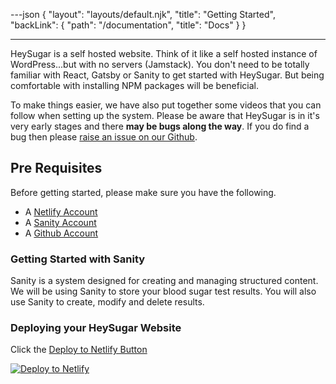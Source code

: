---json
{
  "layout": "layouts/default.njk",
  "title": "Getting Started",
  "backLink": {
    "path": "/documentation",
    "title": "Docs"
  }
}

---

HeySugar is a self hosted website. Think of it like a self hosted instance of WordPress...but with no servers (Jamstack). You don't need to be totally familiar with React, Gatsby or Sanity to get started with HeySugar. But being comfortable with installing NPM packages will be beneficial.

To make things easier, we have also put together some videos that you can follow when setting up the system. Please be aware that HeySugar is in it's very early stages and there **may be bugs along the way**. If you do find a bug then please [raise an issue on our Github](https://github.com/HeySugar/hey-sugar-app).

## Pre Requisites

Before getting started, please make sure you have the following.

- A [Netlify Account](https://netlify.com)
- A [Sanity Account](https://sanity/io)
- A [Github Account](https://github.com)

### Getting Started with Sanity

Sanity is a system designed for creating and managing structured content. We will be using Sanity to store your blood sugar test results. You will also use Sanity to create, modify and delete results.

### Deploying your HeySugar Website

Click the [Deploy to Netlify Button](https://app.netlify.com/start/deploy?repository=https://github.com/HeySugar/hey-sugar-app)

[![Deploy to Netlify](https://www.netlify.com/img/deploy/button.svg)](https://app.netlify.com/start/deploy?repository=https://github.com/HeySugar/hey-sugar-app)
